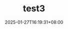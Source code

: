 ---
title: "test3"
description: ""
date: 2025-01-27T16:19:31+08:00
lastmod: 2025-01-27T16:19:31+08:00
draft: true
---